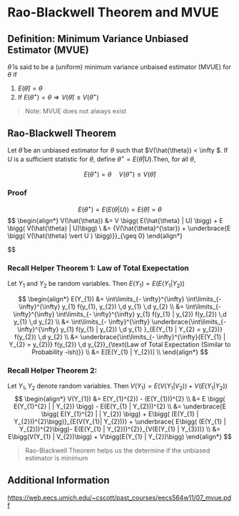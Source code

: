 # Rao-Blackwell Theorem and MVUE


## Definition: Minimum Variance Unbiased Estimator (MVUE)
$\hat{\theta}$ is said to be a (uniform) minimum variance unbaised estimator (MVUE) for $\theta$ if

1. $E(\hat{\theta}) = \theta$
2. If $E(\hat{\theta}^{\star})= \theta  \Rightarrow V(\hat{\theta}) \leq V(\hat{\theta}^{\star})$

> Note: MVUE does not always exist
## Rao-Blackwell Theorem
Let $\hat{\theta}$ be  an unbiased estimator for $\theta$ such that $V(\hat{\theta}) < \infty $. If $U$ is a sufficient statistic for $\theta$, define $\hat{\theta}^{\star} = E(\hat{\theta} | U)$.Then, for all $\theta$,

$$E(\hat{\theta}^{\star}) = \theta \quad V(\hat{\theta}^{\star}) \leq V(\hat{\theta})$$

### Proof
$$E(\hat{\theta}^{\star}) = E(E(\theta | U)) = E(\hat{\theta}) = \theta$$
$$
\begin{align*}
V(\hat{\theta}) &= V \bigg( E(\hat{\theta} | U) \bigg) + E \bigg(  V(\hat{\theta} | U)\bigg) \\
&=  {V(\hat{\theta}^{\star}) + \underbrace{E \bigg( V(\hat{\theta} \vert U ) \bigg)}}_{\geq 0} 
\end{align*}

$$


### Recall Helper Theorem 1: Law of Total Exepectation
 Let $Y_{1}$ and $Y_{2}$ be random variables. Then $E(Y_{1}) = E( E(Y_{1} | Y_{2}))$

$$
\begin{align*}
E(Y_{1}) &= \int\limits_{- \infty}^{\infty} \int\limits_{- \infty}^{\infty} y_{1} f(y_{1}, y_{2}) \,d y_{1} \,d y_{2} \\
&= \int\limits_{- \infty}^{\infty} \int\limits_{- \infty}^{\infty} y_{1} f(y_{1} | y_{2}) f(y_{2}) \,d y_{1} \,d y_{2} \\
&= \int\limits_{- \infty}^{\infty} \underbrace{\int\limits_{- \infty}^{\infty} y_{1} f(y_{1} | y_{2}) \,d y_{1} }_{E(Y_{1} | Y_{2} = y_{2})}  f(y_{2})  \,d y_{2} \\
&= \underbrace{\int\limits_{- \infty}^{\infty}{E(Y_{1} | Y_{2} = y_{2})}  f(y_{2})  \,d y_{2}}_{\text{Law of Total Expectation (Similar to Probability -ish)}} \\
&= E[E(Y_{1} | Y_{2})] \\
\end{align*}
$$

### Recall Helper Theorem 2: 
Let $Y_{1}, Y_{2}$ denote random variables. Then $V(Y_{1}) = E\bigg(V(Y_{1} | V_{2})\bigg) + V\bigg(E(Y_{1} | Y_{2})\bigg)$
$$
\begin{align*}
V(Y_{1}) &= E(Y_{1}^{2}) - (E(Y_{1}))^{2} \\
&= E \bigg( E(Y_{1}^{2} | | Y_{2}) \bigg) - E(E(Y_{1} | Y_{2}))^{2} \\
&= \underbrace{E \bigg( E(Y_{1}^{2} | | Y_{2}) \bigg) + E\bigg( (E(Y_{1} | Y_{2}))^{2}\bigg)}_{E(V(Y_{1}| Y_{2}))} + \underbrace{ E\bigg( (E(Y_{1} | Y_{2}))^{2}\bigg)- E(E(Y_{1} | Y_{2}))^{2}}_{V(E(Y_{1} | Y_{3}))} \\
&= E\bigg(V(Y_{1} | V_{2})\bigg) + V\bigg(E(Y_{1} | Y_{2})\bigg)
\end{align*}
$$

> Rao-Blackwell Theorem helps us the determine if the unbiased estimator is minimum



## Additional Information
https://web.eecs.umich.edu/~cscott/past_courses/eecs564w11/07_mvue.pdf
